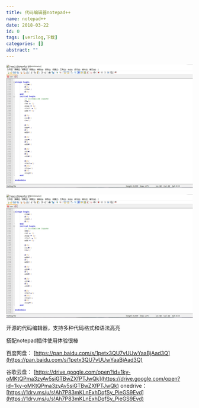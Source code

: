 ```yaml
---
title: 代码编辑器notepad++
name: notepad++
date: 2018-03-22
id: 0
tags: [verilog,下载]
categories: []
abstract: ""
---
```

![](/images/notepad.webp) 


<!--more-->


![](/images/notepad.webp) 

<!--more-->开源的代码编辑器，支持多种代码格式和语法高亮

搭配notepad插件使用体验很棒 

百度网盘： [https://pan.baidu.com/s/1petx3QU7vUUwYaaBjAad3Q](https://pan.baidu.com/s/1petx3QU7vUUwYaaBjAad3Q)

谷歌云盘： [https://drive.google.com/open?id=1ky-oMKtQPma3zyAv5siGTBwZXfPTJwQk](https://drive.google.com/open?id=1ky-oMKtQPma3zyAv5siGTBwZXfPTJwQk) onedrive： [https://1drv.ms/u/s!Ah7P83mKLnExhDqfSy_PieGS9Evd](https://1drv.ms/u/s!Ah7P83mKLnExhDqfSy_PieGS9Evd)